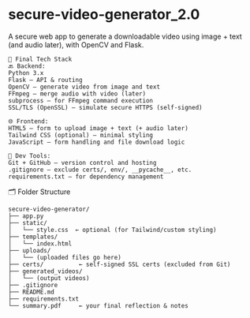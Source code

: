 # secure-video-generator_2.0
A secure web app to generate a downloadable video using image + text (and audio later), with OpenCV and Flask.

```
🧰 Final Tech Stack
🔙 Backend:
Python 3.x
Flask – API & routing
OpenCV – generate video from image and text
FFmpeg – merge audio with video (later)
subprocess – for FFmpeg command execution
SSL/TLS (OpenSSL) – simulate secure HTTPS (self-signed)

🌐 Frontend:
HTML5 – form to upload image + text (+ audio later)
Tailwind CSS (optional) – minimal styling
JavaScript – form handling and file download logic

🧪 Dev Tools:
Git + GitHub – version control and hosting
.gitignore – exclude certs/, env/, __pycache__, etc.
requirements.txt – for dependency management
```

🗂️ Folder Structure
```
secure-video-generator/
├── app.py
├── static/
│   └── style.css  ← optional (for Tailwind/custom styling)
├── templates/
│   └── index.html
├── uploads/
│   └── (uploaded files go here)
├── certs/          ← self-signed SSL certs (excluded from Git)
├── generated_videos/
│   └── (output videos)
├── .gitignore
├── README.md
├── requirements.txt
└── summary.pdf     ← your final reflection & notes
```